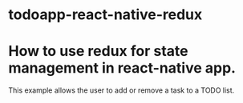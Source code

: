 # todoapp-react-native-redux
 
<h1>How to use redux for state management in react-native app.</h1>

This example allows the user to add or remove a task to a TODO list.
